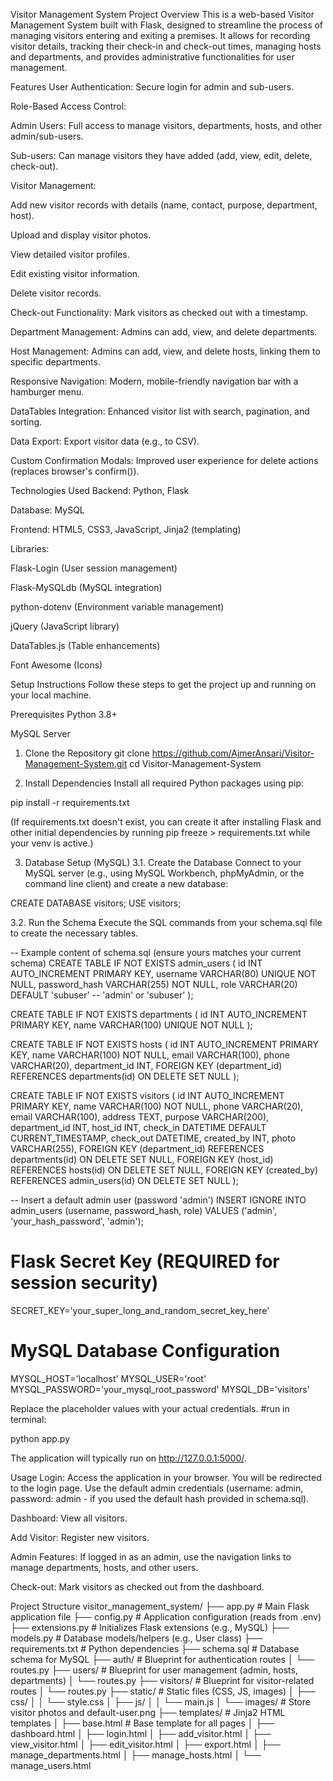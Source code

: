 Visitor Management System
Project Overview
This is a web-based Visitor Management System built with Flask, designed to streamline the process of managing visitors entering and exiting a premises. It allows for recording visitor details, tracking their check-in and check-out times, managing hosts and departments, and provides administrative functionalities for user management.

Features
User Authentication: Secure login for admin and sub-users.

Role-Based Access Control:

Admin Users: Full access to manage visitors, departments, hosts, and other admin/sub-users.

Sub-users: Can manage visitors they have added (add, view, edit, delete, check-out).

Visitor Management:

Add new visitor records with details (name, contact, purpose, department, host).

Upload and display visitor photos.

View detailed visitor profiles.

Edit existing visitor information.

Delete visitor records.

Check-out Functionality: Mark visitors as checked out with a timestamp.

Department Management: Admins can add, view, and delete departments.

Host Management: Admins can add, view, and delete hosts, linking them to specific departments.

Responsive Navigation: Modern, mobile-friendly navigation bar with a hamburger menu.

DataTables Integration: Enhanced visitor list with search, pagination, and sorting.

Data Export: Export visitor data (e.g., to CSV).

Custom Confirmation Modals: Improved user experience for delete actions (replaces browser's confirm()).

Technologies Used
Backend: Python, Flask

Database: MySQL

Frontend: HTML5, CSS3, JavaScript, Jinja2 (templating)

Libraries:

Flask-Login (User session management)

Flask-MySQLdb (MySQL integration)

python-dotenv (Environment variable management)

jQuery (JavaScript library)

DataTables.js (Table enhancements)

Font Awesome (Icons)

Setup Instructions
Follow these steps to get the project up and running on your local machine.

Prerequisites
Python 3.8+

MySQL Server


1. Clone the Repository
git clone https://github.com/AjmerAnsari/Visitor-Management-System.git
cd Visitor-Management-System


2. Install Dependencies
Install all required Python packages using pip:

pip install -r requirements.txt

(If requirements.txt doesn't exist, you can create it after installing Flask and other initial dependencies by running pip freeze > requirements.txt while your venv is active.)

3. Database Setup (MySQL)
3.1. Create the Database
Connect to your MySQL server (e.g., using MySQL Workbench, phpMyAdmin, or the command line client) and create a new database:

CREATE DATABASE visitors;
USE visitors;

3.2. Run the Schema
Execute the SQL commands from your schema.sql file to create the necessary tables.

-- Example content of schema.sql (ensure yours matches your current schema)
CREATE TABLE IF NOT EXISTS admin_users (
    id INT AUTO_INCREMENT PRIMARY KEY,
    username VARCHAR(80) UNIQUE NOT NULL,
    password_hash VARCHAR(255) NOT NULL,
    role VARCHAR(20) DEFAULT 'subuser' -- 'admin' or 'subuser'
);

CREATE TABLE IF NOT EXISTS departments (
    id INT AUTO_INCREMENT PRIMARY KEY,
    name VARCHAR(100) UNIQUE NOT NULL
);

CREATE TABLE IF NOT EXISTS hosts (
    id INT AUTO_INCREMENT PRIMARY KEY,
    name VARCHAR(100) NOT NULL,
    email VARCHAR(100),
    phone VARCHAR(20),
    department_id INT,
    FOREIGN KEY (department_id) REFERENCES departments(id) ON DELETE SET NULL
);

CREATE TABLE IF NOT EXISTS visitors (
    id INT AUTO_INCREMENT PRIMARY KEY,
    name VARCHAR(100) NOT NULL,
    phone VARCHAR(20),
    email VARCHAR(100),
    address TEXT,
    purpose VARCHAR(200),
    department_id INT,
    host_id INT,
    check_in DATETIME DEFAULT CURRENT_TIMESTAMP,
    check_out DATETIME,
    created_by INT,
    photo VARCHAR(255),
    FOREIGN KEY (department_id) REFERENCES departments(id) ON DELETE SET NULL,
    FOREIGN KEY (host_id) REFERENCES hosts(id) ON DELETE SET NULL,
    FOREIGN KEY (created_by) REFERENCES admin_users(id) ON DELETE SET NULL
);

-- Insert a default admin user (password 'admin')
INSERT IGNORE INTO admin_users (username, password_hash, role) VALUES ('admin', 'your_hash_password', 'admin');

# Flask Secret Key (REQUIRED for session security)
SECRET_KEY='your_super_long_and_random_secret_key_here'

# MySQL Database Configuration
MYSQL_HOST='localhost'
MYSQL_USER='root'
MYSQL_PASSWORD='your_mysql_root_password'
MYSQL_DB='visitors'

Replace the placeholder values with your actual credentials.
#run in terminal:

python app.py

The application will typically run on http://127.0.0.1:5000/. 

Usage
Login: Access the application in your browser. You will be redirected to the login page. Use the default admin credentials (username: admin, password: admin - if you used the default hash provided in schema.sql).

Dashboard: View all visitors.

Add Visitor: Register new visitors.

Admin Features: If logged in as an admin, use the navigation links to manage departments, hosts, and other users.

Check-out: Mark visitors as checked out from the dashboard.

Project Structure
visitor_management_system/
├── app.py                  # Main Flask application file
├── config.py               # Application configuration (reads from .env)
├── extensions.py           # Initializes Flask extensions (e.g., MySQL)
├── models.py               # Database models/helpers (e.g., User class)
├── requirements.txt        # Python dependencies
├── schema.sql              # Database schema for MySQL
├── auth/                   # Blueprint for authentication routes
│   └── routes.py
├── users/                  # Blueprint for user management (admin, hosts, departments)
│   └── routes.py
├── visitors/               # Blueprint for visitor-related routes
│   └── routes.py
├── static/                 # Static files (CSS, JS, images)
│   ├── css/
│   │   └── style.css
│   ├── js/
│   │   └── main.js
│   └── images/             # Store visitor photos and default-user.png
├── templates/              # Jinja2 HTML templates
│   ├── base.html           # Base template for all pages
│   ├── dashboard.html
│   ├── login.html
│   ├── add_visitor.html
│   ├── view_visitor.html
│   ├── edit_visitor.html
│   ├── export.html
│   ├── manage_departments.html
│   ├── manage_hosts.html
│   └── manage_users.html
              

